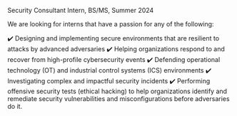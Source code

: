 Security Consultant Intern, BS/MS, Summer 2024


We are looking for interns that have a passion for any of the following:

✔️ Designing and implementing secure environments that are resilient to attacks by advanced adversaries
✔️ Helping organizations respond to and recover from high-profile cybersecurity events
✔️ Defending operational technology (OT) and industrial control systems (ICS) environments
✔️ Investigating complex and impactful security incidents
✔️ Performing offensive security tests (ethical hacking) to help organizations identify and remediate security vulnerabilities and misconfigurations before adversaries do it.

